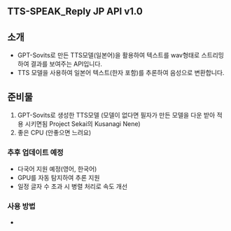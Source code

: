 ## TTS-SPEAK_Reply JP API v1.0

## 소개 
- GPT-Sovits로 만든 TTS모델(일본어)을 활용하여 텍스트를 wav형태로 스트리밍하여 결과를 보여주는 API입니다. 
- TTS 모델을 사용하여 일본어 텍스트(한자 포함)를 추론하여 음성으로 변환합니다.

## 준비물
1. GPT-Sovits로 생성한 TTS모델 (모델이 없다면 필자가 만든 모델을 다운 받아 적용 시키면됨 Project Sekai의 Kusanagi Nene)
2. 좋은 CPU (안좋으면 느려요)

### 추후 업데이트 예정
- 다국어 지원 예정(영어, 한국어)
- GPU를 자동 탐지하여 추론 지원
- 일정 글자 수 초과 시 병렬 처리로 속도 개선

### 사용 방법
-

